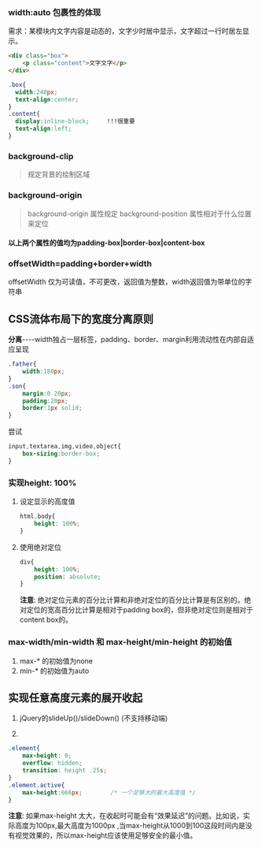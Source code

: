 ### width:auto     包裹性的体现

需求：某模块内文字内容是动态的，文字少时居中显示，文字超过一行时居左显示。

```html
<div class="box">
    <p class="content">文字文字</p>
</div>
```

```css
.box{
  width:240px;
  text-align:center;   
}
.content{
  display:inline-block;		!!!很重要
  text-align:left;
}
```

### background-clip

> 规定背景的绘制区域

### background-origin

> background-origin 属性规定 background-position 属性相对于什么位置来定位

#### 以上两个属性的值均为padding-box|border-box|content-box



### offsetWidth=padding+border+width

offsetWidth 仅为可读值，不可更改，返回值为整数，width返回值为带单位的字符串







## CSS流体布局下的宽度分离原则

**分离**----width独占一层标签，padding、border、margin利用流动性在内部自适应呈现

```css
.father{
    width:180px;
}
.son{
    margin:0 20px;
    padding:20px;
    border:1px solid;
}
```



尝试

```css
input,textarea,img,video,object{
    box-sizing:border-box;
}
```



### 实现height: 100%

1. 设定显示的高度值

   ```css
   html,body{
       height: 100%;
   }
   ```

2. 使用绝对定位

   ```css
   div{
       height: 100%;
       position: absolute;
   }
   ```

   **注意**: 绝对定位元素的百分比计算和非绝对定位的百分比计算是有区别的。绝对定位的宽高百分比计算是相对于padding box的，但非绝对定位则是相对于content box的。



### max-width/min-width 和 max-height/min-height 的初始值

1. max-* 的初始值为none
2. min-* 的初始值为auto 



## 实现任意高度元素的展开收起

1. jQuery的slideUp()/slideDown()       (不支持移动端)

2.  

   ```css
   .element{
       max-height: 0;
       overflow: hidden;
       transition: height .25s;
   }
   .element.active{
       max-height:666px;		/* 一个足够大的最大高度值 */
   }
   ```

   **注意**: 如果max-height 太大，在收起时可能会有“效果延迟”的问题。比如说，实际高度为100px,最大高度为1000px ,当max-height从1000到100这段时间内是没有视觉效果的，所以max-height应该使用足够安全的最小值。